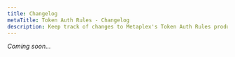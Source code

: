 ```yaml
---
title: Changelog
metaTitle: Token Auth Rules - Changelog
description: Keep track of changes to Metaplex's Token Auth Rules product.
---
```


_Coming soon..._
